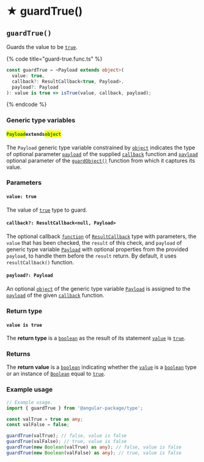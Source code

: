 # ★ guardTrue()

## `guardTrue()`

Guards the value to be [`true`](https://developer.mozilla.org/en-US/docs/Web/JavaScript/Reference/Global\_Objects/Boolean).

{% code title="guard-true.func.ts" %}
```typescript
const guardTrue = <Payload extends object>(
  value: true,
  callback?: ResultCallback<true, Payload>,
  payload?: Payload
): value is true => isTrue(value, callback, payload);
```
{% endcode %}

### Generic type variables

#### <mark style="color:green;">**`Payload`**</mark>**`extends`**<mark style="color:green;">**`object`**</mark>

The `Payload` generic type variable constrained by [`object`](https://www.typescriptlang.org/docs/handbook/basic-types.html#object) indicates the type of optional parameter [`payload`](../types/resultcallback.md#payload-payload) of the supplied [`callback`](page-3.md#callback-resultcallback-less-than-type-payload-greater-than) function and [`payload`](page-3.md#payload-payload) optional parameter of the [`guardObject()`](page-3.md#guardobject) function from which it captures its value.

### Parameters

#### `value: true`

The value of [`true`](https://developer.mozilla.org/en-US/docs/Web/JavaScript/Reference/Global\_Objects/Boolean) type to guard.

#### `callback?: ResultCallback<null, Payload>`

The optional callback [`function`](https://developer.mozilla.org/en-US/docs/Web/JavaScript/Guide/Functions) of [`ResultCallback`](../types/resultcallback.md) type with parameters, the `value` that has been checked, the `result` of this check, and `payload` of generic type variable [`Payload`](page-3.md#payloadextendsobject) with optional properties from the provided `payload`, to handle them before the `result` return. By default, it uses `resultCallback()` function.

#### `payload?: Payload`

An optional [`object`](https://developer.mozilla.org/en-US/docs/Web/JavaScript/Reference/Global\_Objects/Object) of the generic type variable [`Payload`](page-3.md#payloadextendsobject-object) is assigned to the [`payload`](../types/resultcallback.md#payload-payload) of the given [`callback`](page-3.md#callback-resultcallback-less-than-bigint-payload-greater-than) function.

### Return type

#### `value is true`

The **return type** is a [`boolean`](https://www.typescriptlang.org/docs/handbook/basic-types.html#boolean) as the result of its statement [`value`](page-3.md#value-true) is [`true`](https://www.typescriptlang.org/docs/handbook/basic-types.html#boolean).

### Returns

The **return value** is a [`boolean`](https://developer.mozilla.org/en-US/docs/Web/JavaScript/Reference/Global\_Objects/Boolean) indicating whether the [`value`](page-3.md#value-true) is a [`boolean`](https://developer.mozilla.org/en-US/docs/Web/JavaScript/Reference/Global\_Objects/Boolean) type or an instance of [`Boolean`](https://developer.mozilla.org/en-US/docs/Web/JavaScript/Reference/Global\_Objects/Boolean) equal to [`true`](https://developer.mozilla.org/en-US/docs/Web/JavaScript/Reference/Global\_Objects/Boolean).

### Example usage

```typescript
// Example usage.
import { guardTrue } from '@angular-package/type';

const valTrue = true as any;
const valFalse = false;

guardTrue(valTrue); // false, value is false
guardTrue(valFalse); // true, value is false
guardTrue(new Boolean(valTrue) as any); // false, value is false
guardTrue(new Boolean(valFalse) as any); // true, value is false
```
